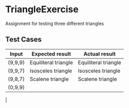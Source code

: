 # TriangleExercise

Assignment for testing three different triangles

## Test Cases

|Input    | Expected result    | Actual result      |
|---------|--------------------|--------------------|
|(9,9,9)  |Equiliteral triangle|Equiliteral triangle|
|(9,9,7)  |Isosceles triangle  |Isosceles triangle  |
|(9,8,7)  |Scalene triangle    |Scalene triangle    |
|(0,9,9)  |
|
